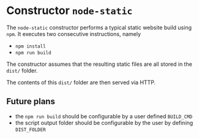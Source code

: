 # Constructor `node-static`

The `node-static` constructor performs a typical static website build using `npm`.
It executes two consecutive instructions, namely

- `npm install`
- `npm run build`

The constructor assumes that the resulting static files are all stored in the `dist/` folder.

The contents of this `dist/` folder are then served via HTTP.

## Future plans

- the `npm run build` should be configurable by a user defined `BUILD_CMD`
- the script output folder should be configurable by the user by defining `DIST_FOLDER`
